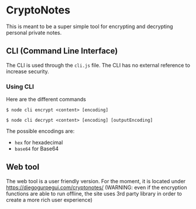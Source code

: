# CryptoNotes
This is meant to be a super simple tool for encrypting and decrypting personal private notes.

## CLI (Command Line Interface)
The CLI is used through the `cli.js` file.
The CLI has no external reference to increase security.

### Using CLI
Here are the different commands

```
$ node cli encrypt <content> [encoding]
```

```
$ node cli decrypt <content> [encoding] [outputEncoding]
```

The possible encodings are:
* `hex` for hexadecimal
* `base64` for Base64

## Web tool
The web tool is a user friendly version.
For the moment, it is located under https://diegogurpegui.com/cryptonotes/
(WARNING: even if the encryption functions are able to run offline, the site uses 3rd party library in order to create a more rich user experience)
